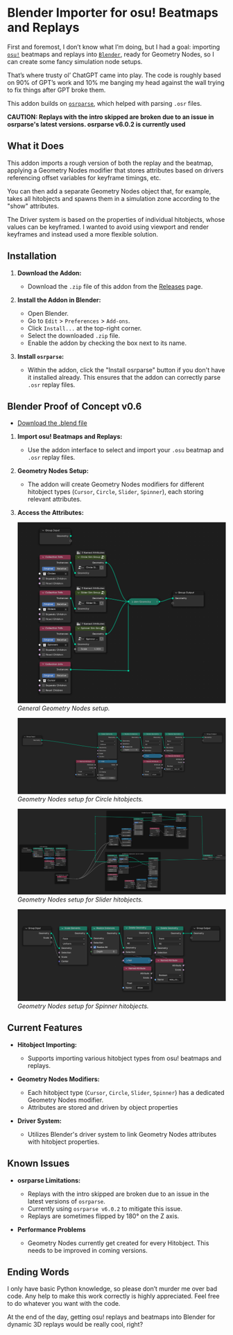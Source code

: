 # Blender Importer for osu! Beatmaps and Replays

First and foremost, I don’t know what I’m doing, but I had a goal: importing [`osu!`](https://osu.ppy.sh/) beatmaps and replays into [`Blender`](https://www.blender.org/), ready for Geometry Nodes, so I can create some fancy simulation node setups.

That’s where trusty ol’ ChatGPT came into play. The code is roughly based on 90% of GPT’s work and 10% me banging my head against the wall trying to fix things after GPT broke them.

This addon builds on [`osrparse`](https://github.com/kszlim/osu-replay-parser), which helped with parsing `.osr` files.

**CAUTION: Replays with the intro skipped are broken due to an issue in osrparse's latest versions. osrparse v6.0.2 is currently used**

## What it Does

This addon imports a rough version of both the replay and the beatmap, applying a Geometry Nodes modifier that stores attributes based on drivers referencing offset variables for keyframe timings, etc.

You can then add a separate Geometry Nodes object that, for example, takes all hitobjects and spawns them in a simulation zone according to the "show" attributes.

The Driver system is based on the properties of individual hitobjects, whose values can be keyframed. I wanted to avoid using viewport and render keyframes and instead used a more flexible solution.

## Installation

1. **Download the Addon:**
   - Download the `.zip` file of this addon from the [Releases](https://github.com/wavezz1/import_osu_addon/releases) page.

2. **Install the Addon in Blender:**
   - Open Blender.
   - Go to `Edit` > `Preferences` > `Add-ons`.
   - Click `Install...` at the top-right corner.
   - Select the downloaded `.zip` file.
   - Enable the addon by checking the box next to its name.

3. **Install `osrparse`:**
   - Within the addon, click the "Install osrparse" button if you don't have it installed already. This ensures that the addon can correctly parse `.osr` replay files.

## Blender Proof of Concept v0.6

- [Download the .blend file](blendfile/[blender_4.2]osu_in_blender_proof_of_concept.blend)

1. **Import osu! Beatmaps and Replays:**
   - Use the addon interface to select and import your `.osu` beatmap and `.osr` replay files.

2. **Geometry Nodes Setup:**
   - The addon will create Geometry Nodes modifiers for different hitobject types (`Cursor`, `Circle`, `Slider`, `Spinner`), each storing relevant attributes.

3. **Access the Attributes:**

   ![General Geometry Nodes Setup](geo_setup/geo_nodes_setup_general.png)
   *General Geometry Nodes setup.*

   ![Circle Geometry Nodes Setup](geo_setup/geo_nodes_setup_circle.png)
   *Geometry Nodes setup for Circle hitobjects.*

   ![Slider Geometry Nodes Setup](geo_setup/geo_nodes_setup_slider.png)
   *Geometry Nodes setup for Slider hitobjects.*

   ![Spinner Geometry Nodes Setup](geo_setup/geo_nodes_setup_spinner.png)
   *Geometry Nodes setup for Spinner hitobjects.*


## Current Features

- **Hitobject Importing:**
  - Supports importing various hitobject types from osu! beatmaps and replays.
  
- **Geometry Nodes Modifiers:**
  - Each hitobject type (`Cursor`, `Circle`, `Slider`, `Spinner`) has a dedicated Geometry Nodes modifier.
  - Attributes are stored and driven by object properties

- **Driver System:**
  - Utilizes Blender's driver system to link Geometry Nodes attributes with hitobject properties.

## Known Issues

- **osrparse Limitations:**
  - Replays with the intro skipped are broken due to an issue in the latest versions of `osrparse`.
  - Currently using `osrparse v6.0.2` to mitigate this issue.
  - Replays are sometimes flipped by 180° on the Z axis.

- **Performance Problems**
  - Geometry Nodes currently get created for every Hitobject. This needs to be improved in coming versions.

## Ending Words 

I only have basic Python knowledge, so please don’t murder me over bad code. Any help to make this work correctly is highly appreciated. Feel free to do whatever you want with the code.

At the end of the day, getting osu! replays and beatmaps into Blender for dynamic 3D replays would be really cool, right?
